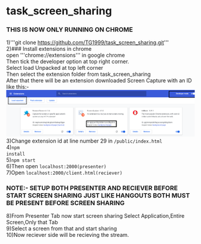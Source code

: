 # task_screen_sharing
### THIS IS NOW ONLY RUNNING ON CHROME
1)'''git clone https://github.com/TG1999/task_screen_sharing.git''' \
2)### Install extensions in chrome \
open '''chrome://extensions''' in google chrome \
Then tick the developer option at top right corner. \
Select load Unpacked at top left corner \
Then select the extension folder from task_screen_sharing \
After that there will be an extension downloaded Screen Capture with an ID like this:- \
![picture](img.png)
3)Change extension id at line number 29 in <code>/public/index.html</code> <br>
4)<code>npm install</code><br>
5)<code>npm start</code><br>
6)Then open <code>localhost:2000(presenter)</code><br>
7)Open <code>localhost:2000/client.html(reciever)</code><br>
<h3>NOTE:- SETUP BOTH PRESENTER AND RECIEVER BEFORE START SCREEN SHARING JUST LIKE HANGOUTS BOTH MUST BE PRESENT BEFORE SCREEN SHARING</h3>
8)From Presenter Tab now start screen sharing Select Application,Entire Screen,Only that Tab<br>
9)Select a screen from that and start sharing<br>
10)Now reciever side will be recieving the stream.
